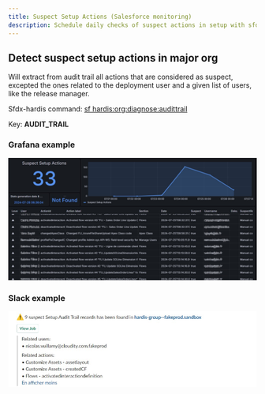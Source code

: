 ```yaml
---
title: Suspect Setup Actions (Salesforce monitoring)
description: Schedule daily checks of suspect actions in setup with sfdx-hardis Monitoring
---
```

<!-- markdownlint-disable MD013 -->

## Detect suspect setup actions in major org

Will extract from audit trail all actions that are considered as suspect, excepted the ones related to the deployment user and a given list of users, like the release manager.

Sfdx-hardis command: [sf hardis:org:diagnose:audittrail](https://sfdx-hardis.cloudity.com/hardis/org/diagnose/audittrail/)

Key: **AUDIT_TRAIL**

### Grafana example

![](assets/images/screenshot-monitoring-audittrail-grafana.jpg)

### Slack example

![](assets/images/screenshot-monitoring-audittrail.jpg)